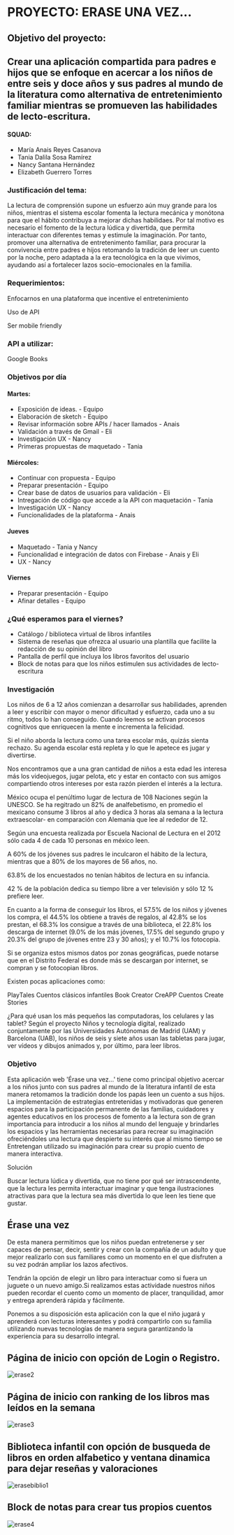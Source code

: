# PROYECTO: ERASE UNA VEZ...
## Objetivo del proyecto:
## Crear una aplicación compartida para padres e hijos que se enfoque en acercar a los niños de entre seis y doce años y sus padres al mundo de la literatura como alternativa de entretenimiento familiar mientras se promueven las habilidades de lecto-escritura.


#### SQUAD:

- María Anais Reyes Casanova
- Tania Dalila Sosa Ramírez
- Nancy Santana Hernández
- Elizabeth Guerrero Torres

### Justificación del tema:
La lectura de comprensión supone un esfuerzo aún muy grande para los niños, mientras el sistema escolar fomenta la lectura mecánica y monótona para que el hábito contribuya a mejorar dichas habilidaes. Por tal motivo es necesario el fomento de la lectura lúdica y divertida, que permita interactuar con diferentes temas y estimule la imaginación.
Por tanto, promover una alternativa de entretenimento familiar, para procurar la convivencia entre padres e hijos retomando la tradición de leer un cuento por la noche, pero adaptada a la era tecnológica en la que vivimos, ayudando así a fortalecer lazos socio-emocionales en la familia.


### Requerimientos:
Enfocarnos en una plataforma que incentive el entretenimiento

Uso de API

Ser mobile friendly

### API a utilizar:
Google Books

### Objetivos por día

#### Martes:

- Exposición de ideas. - Equipo
- Elaboración de sketch - Equipo
- Revisar información sobre APIs / hacer llamados - Anais
- Validación a través de Gmail - Eli
- Investigación UX - Nancy
- Primeras propuestas de maquetado - Tania

#### Miércoles:

- Continuar con propuesta - Equipo
- Preparar presentación - Equipo
- Crear base de datos de usuarios para validación - Eli
- Intregación de código que accede a la API con maquetación - Tania
- Investigación UX - Nancy
- Funcionalidades de la plataforma - Anais

#### Jueves

- Maquetado - Tania y Nancy
- Funcionalidad e integración de datos con Firebase - Anais y Eli
- UX - Nancy

#### Viernes

- Preparar presentación - Equipo
- Afinar detalles - Equipo

### ¿Qué esperamos para el viernes?
- Catálogo / biblioteca virtual de libros infantiles
- Sistema de reseñas que ofrezca al usuario una plantilla que facilite la redacción de su opinión del libro
- Pantalla de perfil que incluya los libros favoritos del usuario
- Block de notas para que los niños estimulen sus actividades de lecto-escritura


### Investigación

Los niños de 6 a 12 años  comienzan a desarrollar sus habilidades, aprenden a leer y escribir  con mayor o menor dificultad y esfuerzo, cada uno a su ritmo, todos lo han conseguido. Cuando leemos se activan procesos cognitivos que enriquecen la mente e incrementa la felicidad.


Si el niño aborda la lectura como una tarea escolar más, quizás sienta rechazo. Su agenda escolar está repleta y lo que le apetece es jugar y divertirse.

Nos encontramos que a una gran cantidad de niños a esta edad les interesa más los videojuegos, jugar pelota, etc y estar en contacto con sus amigos compartiendo otros intereses por esta razón pierden el interés a la lectura.  

México ocupa el penúltimo lugar de lectura de 108 Naciones según la UNESCO. Se ha regitrado un 82% de analfebetismo, en promedio el mexicano consume 3 libros al año y dedica 3 horas ala semana a la lectura extraescolar- en comparación con Alemania que lee al rededor de 12.

Según una encuesta realizada por Escuela Nacional de Lectura en el 2012 sólo cada 4 de cada 10  personas en méxico leen.

A 60% de los jóvenes sus padres le inculcaron el hábito de la lectura, mientras que a 80% de los mayores de 56 años, no.

63.8% de los encuestados no tenían hábitos de lectura en su infancia.

42 % de la población dedica su tiempo libre a ver televisión y sólo 12 % prefiere leer.

En cuanto a la forma de conseguir los libros, el 57.5% de los niños y jóvenes los compra, el 44.5% los obtiene a través de regalos, al 42.8% se los prestan, el 68.3% los consigue a través
de una biblioteca, el 22.8% los descarga de internet (9.0% de los más jóvenes, 17.5% del
segundo grupo y 20.3% del grupo de jóvenes entre 23 y 30 años); y el 10.7% los fotocopia.

Si se organiza estos mismos datos por zonas geográficas, puede notarse que en el Distrito Federal
es donde más se descargan por internet, se compran y se fotocopian libros.


Existen pocas aplicaciones como:

PlayTales
Cuentos clásicos infantiles
Book Creator
CreAPP Cuentos Create Stories

¿Para qué usan los más pequeños las computadoras, los celulares y las tablet? Según el proyecto Niños y tecnología digital, realizado conjuntamente por las Universidades Autónomas de Madrid (UAM) y Barcelona (UAB), los niños de seis y siete años usan las tabletas para jugar, ver vídeos y dibujos animados y, por último, para leer libros.   


### Objetivo

Esta aplicación web 'Érase una vez...' tiene como principal objetivo acercar a los niños junto con sus padres al mundo de la literatura infantil de esta manera retomamos la tradición donde los papás leen un cuento a sus hijos.
La implementación de estrategias entretenidas y  motivadoras que generen espacios para la participación permanente de las familias, cuidadores y agentes educativos en los procesos de fomento a la lectura son de gran importancia para introducir a los niños al mundo del lenguaje y brindarles los espacios y las herramientas necesarias para recrear su imaginación ofreciéndoles una lectura que despierte su interés  que al mismo tiempo se Entretengan utilizado su imaginación para crear su propio cuento de manera interactiva.

Solución

Buscar lectura lúdica y divertida, que no tiene por qué ser intrascendente, que la lectura les permita interactuar imaginar y que tenga ilustraciones atractivas para que la lectura sea más divertida lo que leen les tiene que gustar.

## Érase una vez

De esta manera  permitimos que los niños puedan entretenerse y ser capaces de pensar, decir, sentir y crear con la compañía de un adulto y que mejor realizarlo con sus familiares como un momento en el que disfruten a su vez podrán ampliar los lazos afectivos.

Tendrán la opción de elegir un libro  para  interactuar como si fuera un juguete o un nuevo amigo.Si realizamos estas actividade nuestros niños pueden recordar el cuento como un momento de placer, tranquilidad, amor y entrega aprenderá rápida y fácilmente.

Ponemos a su disposición esta aplicación con la que el niño jugará y aprenderá con lecturas interesantes y podrá compartirlo con su familia utilizando nuevas tecnologías de manera segura garantizando la experiencia para su desarrollo integral.

## Página de inicio con opción de Login o Registro.
![erase2](https://user-images.githubusercontent.com/32877064/38588137-e41c9676-3ce9-11e8-8f77-cb6a5b37ceec.png)

## Página de inicio con ranking de los libros mas leídos en la semana
![erase3](https://user-images.githubusercontent.com/32877064/38588138-e4369404-3ce9-11e8-9cda-71f2eb22f3b8.png)

## Biblioteca infantil con opción de busqueda de libros en orden alfabetico y ventana dinamica para dejar reseñas y valoraciones
![erasebiblio1](https://user-images.githubusercontent.com/32877064/38588139-e4523ec0-3ce9-11e8-9799-13dfb16e1b94.png)

## Block de notas para crear tus propios cuentos
![erase4](https://user-images.githubusercontent.com/32877064/38588143-e91922ca-3ce9-11e8-9e6a-821816cc0f7a.png)
